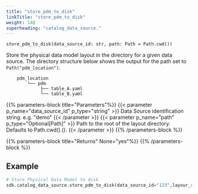 ```yaml
---
title: "store_pdm_to_disk"
linkTitle: "store_pdm_to_disk"
weight: 140
superheading: "catalog_data_source."
---
```


<!-- TODO -->

``store_pdm_to_disk(data_source_id: str, path: Path = Path.cwd())``

Store the physical data model layout in the directory for a given data source.
The directory structure below shows the output for the path set to `Path("pdm_location")`.

        pdm_location
            └── pdm
                 ├── table_A.yaml
                 └── table_B.yaml

{{% parameters-block  title="Parameters"%}}
{{< parameter p_name="data_source_id" p_type="string" >}}
Data Source identification string. e.g. "demo"
{{< /parameter >}}
{{< parameter p_name="path" p_type="Optional[Path]" >}}
Path to the root of the layout directory. Defaults to Path.cwd().().
{{< /parameter >}}
{{% /parameters-block %}}

{{% parameters-block title="Returns" None="yes"%}}
{{% /parameters-block %}}

## Example

```Python
# Store Physical Data Model to disk
sdk.catalog_data_source.store_pdm_to_disk(data_source_id="123",layour_root_path=Path.cwd())
```
